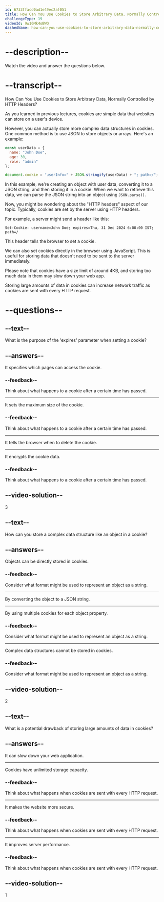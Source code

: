 ```yaml
---
id: 6733ffacd0ad1e49ec2af051
title: How Can You Use Cookies to Store Arbitrary Data, Normally Controlled by HTTP Headers?
challengeType: 19
videoId: 9w16Mk4oBWQ
dashedName: how-can-you-use-cookies-to-store-arbitrary-data-normally-controlled-by-http-headers
---
```


# --description--

Watch the video and answer the questions below.

# --transcript--

How Can You Use Cookies to Store Arbitrary Data, Normally Controlled by HTTP Headers?

As you learned in previous lectures, cookies are simple data that websites can store on a user's device.

However, you can actually store more complex data structures in cookies. One common method is to use JSON to store objects or arrays. Here's an example:

```js
const userData = {
  name: "John Doe",
  age: 30,
  role: "admin"
};

document.cookie = "userInfo=" + JSON.stringify(userData) + "; path=/";
```

In this example, we're creating an object with user data, converting it to a JSON string, and then storing it in a cookie. When we want to retrieve this data, we can parse the JSON string into an object using `JSON.parse()`.

Now, you might be wondering about the "HTTP headers" aspect of our topic. Typically, cookies are set by the server using HTTP headers.

For example, a server might send a header like this:

```http
Set-Cookie: username=John Doe; expires=Thu, 31 Dec 2024 6:00:00 IST; path=/
```

This header tells the browser to set a cookie. 

We can also set cookies directly in the browser using JavaScript. This is useful for storing data that doesn't need to be sent to the server immediately.

Please note that cookies have a size limit of around 4KB, and storing too much data in them may slow down your web app.

Storing large amounts of data in cookies can increase network traffic as cookies are sent with every HTTP request.

# --questions--

## --text--

What is the purpose of the 'expires' parameter when setting a cookie?

## --answers--

It specifies which pages can access the cookie.

### --feedback--

Think about what happens to a cookie after a certain time has passed.

---

It sets the maximum size of the cookie.

### --feedback--

Think about what happens to a cookie after a certain time has passed.

---

It tells the browser when to delete the cookie.

---

It encrypts the cookie data.

### --feedback--

Think about what happens to a cookie after a certain time has passed.

## --video-solution--

3

## --text--

How can you store a complex data structure like an object in a cookie?

## --answers--

Objects can be directly stored in cookies.

### --feedback--

Consider what format might be used to represent an object as a string.

---

By converting the object to a JSON string.

---

By using multiple cookies for each object property.

### --feedback--

Consider what format might be used to represent an object as a string.

---

Complex data structures cannot be stored in cookies.

### --feedback--

Consider what format might be used to represent an object as a string.

## --video-solution--

2

## --text--

What is a potential drawback of storing large amounts of data in cookies?

## --answers--

It can slow down your web application.

---

Cookies have unlimited storage capacity.

### --feedback--

Think about what happens when cookies are sent with every HTTP request.

---

It makes the website more secure.

### --feedback--

Think about what happens when cookies are sent with every HTTP request.

---

It improves server performance.

### --feedback--

Think about what happens when cookies are sent with every HTTP request.

## --video-solution--

1
